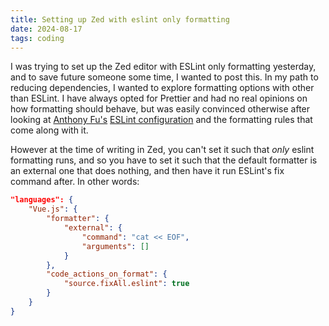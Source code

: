 ```yaml
---
title: Setting up Zed with eslint only formatting
date: 2024-08-17
tags: coding
---
```


I was trying to set up the Zed editor with ESLint only formatting yesterday, and to save future someone
some time, I wanted to post this. In my path to reducing dependencies, I wanted to explore formatting
options with other than ESLint. I have always opted for Prettier and had no real opinions on how formatting
should behave, but was easily convinced otherwise after
looking at [Anthony Fu's]() [ESLint configuration](https://github.com/antfu/eslint-config) and the formatting rules that come along
with it.

However at the time of writing in Zed, you can't set it such that *only* eslint formatting runs, and
so you have to set it such that the default formatter is an external one that does nothing, and
then have it run ESLint's fix command after. In other words:

```json
"languages": {
	"Vue.js": {
		"formatter": {
			"external": {
				"command": "cat << EOF",
				"arguments": []
			}
		},
		"code_actions_on_format": {
			"source.fixAll.eslint": true
		}
	}
}
```
